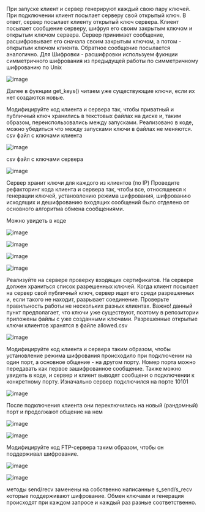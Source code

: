 При запуске клиент и сервер генерируют каждый свою пару ключей.
При подключении клиент посылает серверу свой открытый ключ.
В ответ, сервер посылает клиенту открытый ключ сервера.
Клиент посылает сообщение серверу, шифруя его своим закрытым ключом и открытым ключом сервера.
Сервер принимает сообщение, расшифровывает его сначала своим закрытым ключом, а потом - открытым ключом клиента.
Обратное сообщение посылается аналогично.
Для Шифровки - расшифровки используем фукнции симметричного шифрования из предыдущей работы по симметричному шифрованию по Unix

![image](https://user-images.githubusercontent.com/70681104/146678811-67022382-1221-44c3-abe1-3ae34b4c7544.png)

Далее в фукнции get_keys() читаем уже существующие ключи, если их нет создаются новые.

Модифицируйте код клиента и сервера так, чтобы приватный и публичный ключ хранились в текстовых файлах на диске и, таким образом, переиспользовались между запусками.
Реализовано в коде, можно убедиться что между запусками ключи в файлах не меняются.
csv файл с ключами клиента

![image](https://user-images.githubusercontent.com/70681104/146678881-ab38389b-fdb0-4955-8dc7-e5ae8d8eb941.png)

csv файл с ключами сервера

![image](https://user-images.githubusercontent.com/70681104/146678906-ca346fc0-c61d-4b08-85d7-1ed783f60547.png)

Сервер хранит ключи для каждого из клиентов (по IP)
Проведите рефакторинг кода клиента и сервера так, чтобы все, относящееся к генерации ключей, установлению режима шифрования, шифрованию исходящих и дешифрованию входящих сообщений было отделено от основного алгоритма обмена сообщениями.

Можно увидеть в коде

![image](https://user-images.githubusercontent.com/70681104/146679001-cfa81f7c-a032-43c8-8a3f-e1650ee337f5.png)

![image](https://user-images.githubusercontent.com/70681104/146679018-4bfaeb9b-781e-44e6-8fe5-413fb35b28fb.png)

![image](https://user-images.githubusercontent.com/70681104/146679032-e695697d-2fc0-43a9-8bfe-5df33df736df.png)

![image](https://user-images.githubusercontent.com/70681104/146679040-dc5a1bdd-b67f-4a66-bebb-b3d17d2600b1.png)

Реализуйте на сервере проверку входящих сертификатов. На сервере должен храниться список разрешенных ключей. Когда клиент посылает на сервер свой публичный ключ, сервер ищет его среди разрешенных и, если такого не находит, разрывает соединение. Проверьте правильность работы не нескольких разных клиентах.
Важно! данный пункт предполагает, что ключи уже существуют, поэтому в репозитории приложены файлы с уже созданными ключами.
Разрешенные открытые ключи клиентов хранятся в файле allowed.csv

![image](https://user-images.githubusercontent.com/70681104/146679352-30b1f341-6732-4810-9882-aaa3941d4f41.png)

Модифицируйте код клиента и сервера таким образом, чтобы установление режима шифрования происходило при подключении на один порт, а основное общение - на другом порту. Номер порта можно передавать как первое зашифрованное сообщение.
Также можно увидеть в коде, и сервер и клиент выводят сообщени о подключении к конкретному порту.
Изначально сервер подключился на порте 10101

![image](https://user-images.githubusercontent.com/58771506/143403841-ae735545-5e4c-4134-9883-71ae574ee61e.png)

После подключения клиента они переключились на новый (рандомный) порт и продолжают общение на нем

![image](https://user-images.githubusercontent.com/58771506/143403937-6a09172e-c151-4d62-a873-7fb18709d689.png)

![image](https://user-images.githubusercontent.com/58771506/143404003-073b7d7d-5269-4717-9295-5a58a5c0fbf4.png)

Модифицируйте код FTP-сервера таким образом, чтобы он поддерживал шифрование.

![image](https://user-images.githubusercontent.com/58771506/143406713-59c09e2d-2953-4feb-acdc-f7af2531b2a5.png)

![image](https://user-images.githubusercontent.com/58771506/143406782-c3a94da2-a6c6-44f8-be46-16f885c31c45.png)

методы send/recv заменены на собственно написанные s_send/s_recv которые поддерживают шифрование. Обмен ключами и генерация происходят при каждом запросе и каждый раз разные соответственно.
